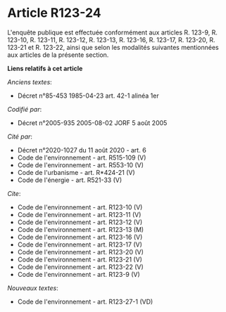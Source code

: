 # Article R123-24

L'enquête publique est effectuée conformément aux articles R. 123-9, R. 123-10, R. 123-11, R. 123-12, R. 123-13, R. 123-16,
R. 123-17, R. 123-20, R. 123-21 et R. 123-22, ainsi que selon les modalités suivantes mentionnées aux articles de la présente
section.

**Liens relatifs à cet article**

_Anciens textes_:

  - Décret n°85-453 1985-04-23 art. 42-1 alinéa 1er

_Codifié par_:

  - Décret n°2005-935 2005-08-02 JORF 5 août 2005

_Cité par_:

  - Décret n°2020-1027 du 11 août 2020 - art. 6
  - Code de l'environnement - art. R515-109 (V)
  - Code de l'environnement - art. R553-10 (V)
  - Code de l'urbanisme - art. R*424-21 (V)
  - Code de l'énergie - art. R521-33 (V)

_Cite_:

  - Code de l'environnement - art. R123-10 (V)
  - Code de l'environnement - art. R123-11 (V)
  - Code de l'environnement - art. R123-12 (V)
  - Code de l'environnement - art. R123-13 (M)
  - Code de l'environnement - art. R123-16 (V)
  - Code de l'environnement - art. R123-17 (V)
  - Code de l'environnement - art. R123-20 (V)
  - Code de l'environnement - art. R123-21 (V)
  - Code de l'environnement - art. R123-22 (V)
  - Code de l'environnement - art. R123-9 (V)

_Nouveaux textes_:

  - Code de l'environnement - art. R123-27-1 (VD)
